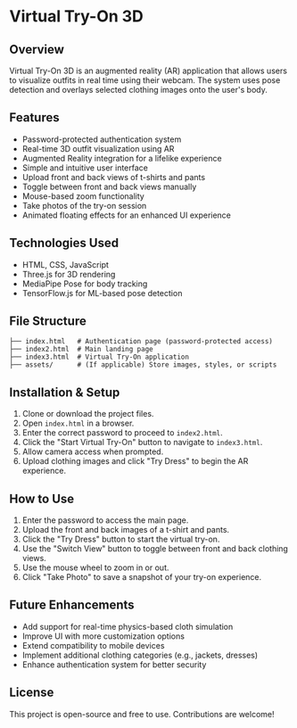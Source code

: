 # Virtual Try-On 3D

## Overview
Virtual Try-On 3D is an augmented reality (AR) application that allows users to visualize outfits in real time using their webcam. The system uses pose detection and overlays selected clothing images onto the user's body.

## Features
- Password-protected authentication system
- Real-time 3D outfit visualization using AR
- Augmented Reality integration for a lifelike experience
- Simple and intuitive user interface
- Upload front and back views of t-shirts and pants
- Toggle between front and back views manually
- Mouse-based zoom functionality
- Take photos of the try-on session
- Animated floating effects for an enhanced UI experience

## Technologies Used
- HTML, CSS, JavaScript
- Three.js for 3D rendering
- MediaPipe Pose for body tracking
- TensorFlow.js for ML-based pose detection

## File Structure
```
├── index.html   # Authentication page (password-protected access)
├── index2.html  # Main landing page
├── index3.html  # Virtual Try-On application
├── assets/      # (If applicable) Store images, styles, or scripts
```

## Installation & Setup
1. Clone or download the project files.
2. Open `index.html` in a browser.
3. Enter the correct password to proceed to `index2.html`.
4. Click the "Start Virtual Try-On" button to navigate to `index3.html`.
5. Allow camera access when prompted.
6. Upload clothing images and click "Try Dress" to begin the AR experience.

## How to Use
1. Enter the password to access the main page.
2. Upload the front and back images of a t-shirt and pants.
3. Click the "Try Dress" button to start the virtual try-on.
4. Use the "Switch View" button to toggle between front and back clothing views.
5. Use the mouse wheel to zoom in or out.
6. Click "Take Photo" to save a snapshot of your try-on experience.

## Future Enhancements
- Add support for real-time physics-based cloth simulation
- Improve UI with more customization options
- Extend compatibility to mobile devices
- Implement additional clothing categories (e.g., jackets, dresses)
- Enhance authentication system for better security

## License
This project is open-source and free to use. Contributions are welcome!

